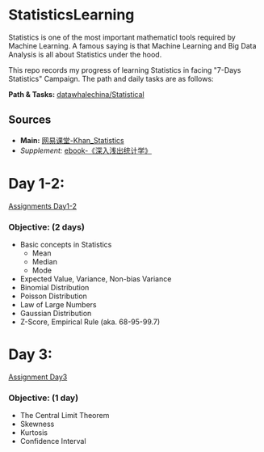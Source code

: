 # StatisticsLearning
Statistics is one of the most important mathematicl tools required by Machine Learning. A famous saying is that Machine Learning and Big Data Analysis is all about Statistics under the hood. 

This repo records my progress of learning Statistics in facing "7-Days Statistics" Campaign. The path and daily tasks are as follows:

**Path & Tasks:**  [datawhalechina/Statistical](https://github.com/datawhalechina/Statistical)

## Sources
- **Main:** [网易课堂-Khan_Statistics](http://open.163.com/special/Khan/khstatistics.html)
- *Supplement:* [ebook-《深入浅出统计学》](https://pan.baidu.com/s/1dCV6rrOWZU-deKxAoectGA)

# Day 1-2:
[Assignments Day1-2](https://pyabecedarian.github.io/StatisticsLearning/Day1-2.html)  

### Objective: (2 days)
  - Basic concepts in Statistics  
    - Mean  
    - Median  
    - Mode  
  - Expected Value, Variance, Non-bias Variance
  - Binomial Distribution
  - Poisson Distribution
  - Law of Large Numbers  
  - Gaussian Distribution  
  - Z-Score, Empirical Rule (aka. 68-95-99.7)  

# Day 3:
[Assignment Day3](https://pyabecedarian.github.io/StatisticsLearning/Day3.html)  

### Objective: (1 day)
  - The Central Limit Theorem
  - Skewness
  - Kurtosis
  - Confidence Interval
